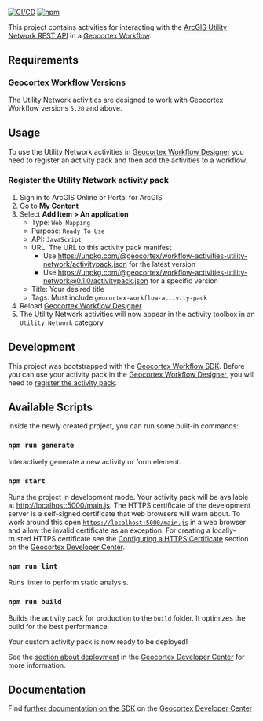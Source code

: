 [![CI/CD](https://github.com/geocortex/workflow-activities-utility-network/workflows/CI/CD/badge.svg)](https://github.com/geocortex/workflow-activities-utility-network/actions)
[![npm](https://img.shields.io/npm/v/@geocortex/workflow-activities-utility-network)](https://www.npmjs.com/package/@geocortex/workflow-activities-utility-network)

This project contains activities for interacting with the [ArcGIS Utility Network REST API](https://developers.arcgis.com/rest/services-reference/utility-network-service.htm) in a [Geocortex Workflow](https://www.geocortex.com/products/geocortex-workflow/).

## Requirements

### Geocortex Workflow Versions

The Utility Network activities are designed to work with Geocortex Workflow versions `5.20` and above.

## Usage
To use the Utility Network activities in [Geocortex Workflow Designer](https://apps.geocortex.com/workflow/designer/) you need to register an activity pack and then add the activities to a workflow.

### Register the Utility Network activity pack

1. Sign in to ArcGIS Online or Portal for ArcGIS
1. Go to **My Content**
1. Select **Add Item > An application**
    - Type: `Web Mapping`
    - Purpose: `Ready To Use`
    - API: `JavaScript`
    - URL: The URL to this activity pack manifest
        - Use https://unpkg.com/@geocortex/workflow-activities-utility-network/activitypack.json for the latest version
        - Use https://unpkg.com/@geocortex/workflow-activities-utility-network@0.1.0/activitypack.json for a specific version
    - Title: Your desired title
    - Tags: Must include `geocortex-workflow-activity-pack`
1. Reload [Geocortex Workflow Designer](https://apps.geocortex.com/workflow/designer/)
1. The Utility Network activities will now appear in the activity toolbox in an `Utility Network` category

## Development

This project was bootstrapped with the [Geocortex Workflow SDK](https://github.com/geocortex/vertigis-workflow-sdk). Before you can use your activity pack in the [Geocortex Workflow Designer](https://apps.geocortex.com/workflow/designer/), you will need to [register the activity pack](https://developers.geocortex.com/docs/workflow/sdk-web-overview#register-the-activity-pack).

## Available Scripts

Inside the newly created project, you can run some built-in commands:

### `npm run generate`

Interactively generate a new activity or form element.

### `npm start`

Runs the project in development mode. Your activity pack will be available at [http://localhost:5000/main.js](http://localhost:5000/main.js). The HTTPS certificate of the development server is a self-signed certificate that web browsers will warn about. To work around this open [`https://localhost:5000/main.js`](https://localhost:5000/main.js) in a web browser and allow the invalid certificate as an exception. For creating a locally-trusted HTTPS certificate see the [Configuring a HTTPS Certificate](https://developers.geocortex.com/docs/workflow/sdk-web-overview/#configuring-a-https-certificate) section on the [Geocortex Developer Center](https://developers.geocortex.com/docs/workflow/overview/).

### `npm run lint`

Runs linter to perform static analysis.

### `npm run build`

Builds the activity pack for production to the `build` folder. It optimizes the build for the best performance.

Your custom activity pack is now ready to be deployed!

See the [section about deployment](https://developers.geocortex.com/docs/workflow/sdk-web-overview/#deployment) in the [Geocortex Developer Center](https://developers.geocortex.com/docs/workflow/overview/) for more information.

## Documentation

Find [further documentation on the SDK](https://developers.geocortex.com/docs/workflow/sdk-web-overview/) on the [Geocortex Developer Center](https://developers.geocortex.com/docs/workflow/overview/)
